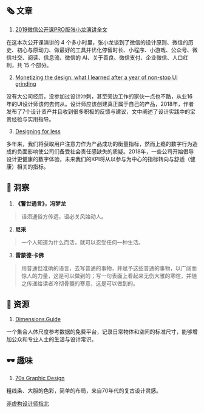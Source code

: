 ##  🗞 文章

1. [2019微信公开课PRO版张小龙演讲全文](https://zhuanlan.zhihu.com/p/54490834)

在这本次公开课演讲的 4 个多小时里，张小龙谈到了微信的设计原则、微信的历史、初心与原动力、做最好的工具并优化停留时长、小程序、小游戏、公众号、微信社交、阅读、信息流、微信的 AI、关于善良、微信支付、企业微信、人口红利，共 15 个部分。

2. [Monetizing the design: what I learned after a year of non-stop UI grinding](https://uxdesign.cc/monetizing-the-design-what-ive-learned-after-a-year-of-non-stop-ui-grinding-59cf99f1b66e?ref=webdesignernews.com)

没有大公司经历，没参加过设计冲刺，甚至旁边工作的家伙一点也不酷，从业16年的UI设计师该何去何从。设计师应该创建真正属于自己的产品，2018年，作者发布了7个设计资产并且收到很多积极的反馈与建议，文中阐述了设计实践中的宝贵经验与实用指导。

3. [Designing for less](https://uxdesign.cc/designing-for-less-98d64259f770)

多年来，我们将获取用户注意力作为产品成功的衡量指标，然而上瘾的数字行为造成的负面影响使公司们备受社会责任感缺失的质疑。2018年，一些公司开始倡导设计更健康的数字体验，未来我们的KPI将从以参与为中心的指标转向与舒适（健康）相关的指标。

## 💬 洞察

1. **《警世通言》，冯梦龙**

> 话须通俗方传远，语必关风始动人。

2. **尼采**

> 一个人知道为什么而活，就可以忍受任何一种生活。

3. **雷蒙德·卡佛**

> 用普通但准确的语言，去写普通的事物，并赋予这些普通的事物，以广阔而惊人的力量，这是可以做到的；写一句表面上看起来无伤大雅的寒暄，并随之传递给读者冷彻骨髓的寒意，这是可以做到的。

## 💎 资源

1. [Dimensions.Guide](https://www.dimensions.guide/?ref=webdesignernews.com)

一个集合人体尺度参考数据的免费平台，记录日常物体和空间的标准尺寸，能够增加公众和专业人士的生活与设计常识。

## 🕶 趣味

1. [70s Graphic Design](https://gomedia.com/zine/inspiration/70s-graphic-design-inspiration/?ref=webdesignernews.com)

粗线条、大胆的色彩，简单的布局，来自70年代的复古设计灵感。

[非虚构设计师指北](https://www.yuque.com/lynnete/design)